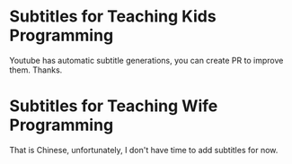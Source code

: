 # Subtitles for Teaching Kids Programming
Youtube has automatic subtitle generations, you can create PR to improve them. Thanks.

# Subtitles for Teaching Wife Programming
That is Chinese, unfortunately, I don't have time to add subtitles for now.

